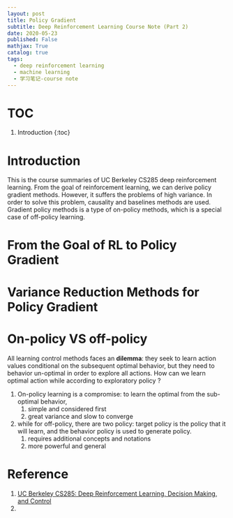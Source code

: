 ```yaml
---
layout: post
title: Policy Gradient
subtitle: Deep Reinforcement Learning Course Note (Part 2)
date: 2020-05-23
published: False
mathjax: True
catalog: true
tags:
  - deep reinforcement learning
  - machine learning
  - 学习笔记-course note
---
```

# TOC
1. Introduction
{:toc}

# Introduction
This is the course summaries of UC Berkeley CS285 deep reinforcement learning. From the goal of reinforcement learning, we can derive policy gradient methods. However, it suffers the problems of high variance. In order to solve this problem, causality and baselines methods are used. Gradient policy methods is a type of on-policy methods, which is a special case of off-policy learning.

# From the Goal of RL to Policy Gradient

# Variance Reduction Methods for Policy Gradient 

# On-policy VS off-policy
All learning control methods faces an **dilemma**: they seek to learn action values conditional on the subsequent optimal behavior, but they need to behavior un-optimal in order to explore all actions. How can we learn optimal action while according to exploratory policy ?
1. On-policy learning is a compromise: to learn the optimal from the sub-optimal behavior, 
    1. simple and considered first
    2. great variance and slow to converge
2. while for off-policy, there are two policy: target policy is the policy that it will learn, and the behavior policy is used to generate policy.
    1. requires additional concepts and notations
    2. more powerful and general 


# Reference
1. [UC Berkeley CS285: Deep Reinforcement Learning, Decision Making, and Control](http://rail.eecs.berkeley.edu/deeprlcourse/)
2. 